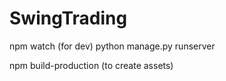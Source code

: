 # SwingTrading
npm watch (for dev)
python manage.py runserver

npm build-production (to create assets)
